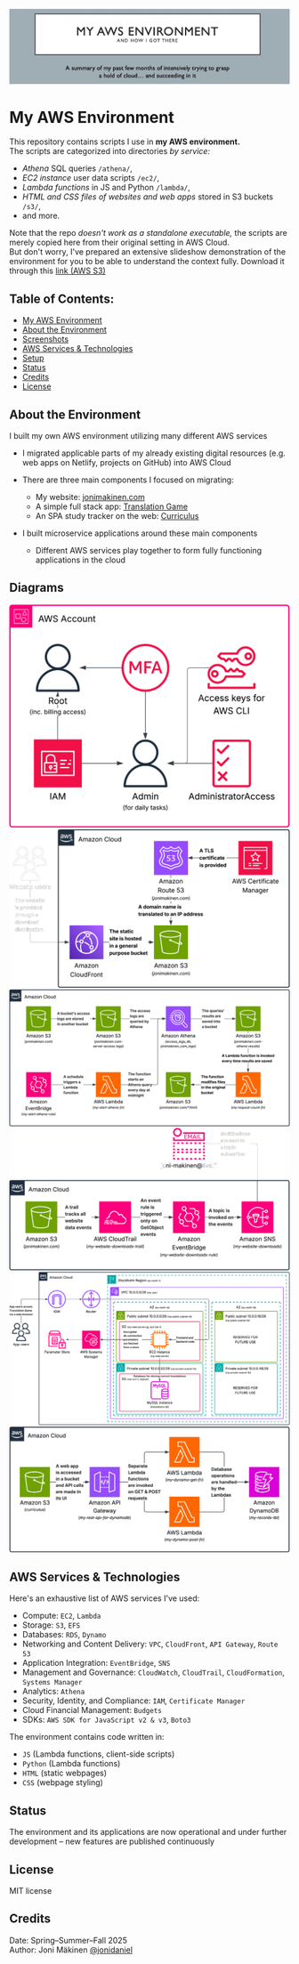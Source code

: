 ![Front image](/assets/imgs/front-image.jpg?raw=true)

# My AWS Environment

This repository contains scripts I use in **my AWS environment.**\
The scripts are categorized into directories _by service:_

- *Athena* SQL queries `/athena/`,
- *EC2 instance* user data scripts `/ec2/`,
- *Lambda functions* in JS and Python `/lambda/`,
- *HTML and CSS files of websites and web apps* stored in S3 buckets `/s3/`,
- and more.

Note that the repo _doesn't work as a standalone executable,_ the scripts are merely copied here from their original setting in AWS Cloud.\
But don't worry, I've prepared an extensive slideshow demonstration of the environment for you to be able to understand the context fully.
Download it through this [link (AWS S3)](https://my-aws-environment.s3.eu-north-1.amazonaws.com/my-aws-environment.pptx)

## Table of Contents:

- [My AWS Environment](#my-aws-environment)
- [About the Environment](#about-the-environment)
- [Screenshots](#screenshots)
- [AWS Services & Technologies](#aws-services-&-technologies)
- [Setup](#setup)
- [Status](#status)
- [Credits](#credits)
- [License](#license)

## About the Environment

I built my own AWS environment utilizing many different AWS services

  - I migrated applicable parts of my already existing digital resources (e.g. web apps on Netlify, projects on GitHub) into AWS Cloud
  - There are three main components I focused on migrating:

    - My website: [jonimakinen.com](https://www.jonimakinen.com/)
    - A simple full stack app: [Translation Game](http://13.61.165.26:3000)
    - An SPA study tracker on the web: [Curriculus](https://curriculus.s3.eu-north-1.amazonaws.com/index.html)

  - I built microservice applications around these main components

    - Different AWS services play together to form fully functioning applications in the cloud

## Diagrams

![IAM diagram](/assets/diagrams/iam-diagram.png?raw=true)
![Static hosting diagram](/assets/diagrams/static-hosting.png?raw=true)
![Request counting diagram](/assets/diagrams/request-counting.png?raw=true)
![Email notification diagram](/assets/diagrams/email-notification.png?raw=true)
![VPC diagram](/assets/diagrams/vpc.png?raw=true)
![API Gateway with Lambda integration and DynamoDB connection diagram](/assets/diagrams/api-gateway-with-lambda-integration-and-dynamodb-connection.png?raw=true)

## AWS Services & Technologies

Here's an exhaustive list of AWS services I've used:

- Compute: `EC2`, `Lambda`
- Storage: `S3`, `EFS`
- Databases: `RDS`, `Dynamo`
- Networking and Content Delivery: `VPC`, `CloudFront`, `API Gateway`, `Route 53`
- Application Integration: `EventBridge`, `SNS`
- Management and Governance: `CloudWatch`, `CloudTrail`, `CloudFormation`, `Systems Manager`
- Analytics: `Athena`
- Security, Identity, and Compliance: `IAM`, `Certificate Manager`
- Cloud Financial Management: `Budgets`
- SDKs: `AWS SDK for JavaScript v2 & v3`, `Boto3`

The environment contains code written in:

- `JS` (Lambda functions, client-side scripts)
- `Python` (Lambda functions)
- `HTML` (static webpages)
- `CSS` (webpage styling)

## Status

The environment and its applications are now operational and under further development – new features are published continuously

## License

MIT license

## Credits

Date: Spring–Summer–Fall 2025\
Author: Joni Mäkinen [@jonidaniel](https://github.com/jonidaniel)
